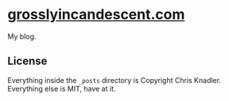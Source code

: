 # [grosslyincandescent.com](http://grosslyincandescent.com/)

My blog.

## License

Everything inside the `_posts` directory is Copyright Chris Knadler. Everything
else is MIT, have at it.
